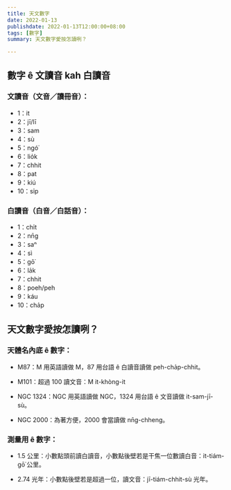 ```yaml
---
title: 天文數字
date: 2022-01-13
publishdate: 2022-01-13T12:00:00+08:00
tags: [數字]
summary: 天文數字愛按怎讀咧？

---
```


## 數字 ê 文讀音 kah 白讀音
### 文讀音（文音／讀冊音）：
- 1：it
- 2：jī/lī
- 3：sam
- 4：sù
- 5：ngó͘
- 6：lio̍k
- 7：chhit
- 8：pat
- 9：kiú
- 10：si̍p

### 白讀音（白音／白話音）：
- 1：chi̍t
- 2：nn̄g
- 3：saⁿ
- 4：sì
- 5：gō͘
- 6：la̍k
- 7：chhit
- 8：poeh/peh
- 9：káu
- 10：cha̍p

## 天文數字愛按怎讀咧？
### 天體名內底 ê 數字：
- M87：M 用英語讀做 M，87 用台語 ê 白讀音讀做 peh-cha̍p-chhit。

- M101：超過 100 讀文音：M it-khòng-it

- NGC 1324：NGC 用英語讀做 NGC，1324 用台語 ê 文音讀做 it-sam-jī-sù。

- NGC 2000：為著方便，2000 會當讀做 nn̄g-chheng。

### 測量用 ê 數字：
- 1.5 公里：小數點頭前讀白讀音，小數點後壁若是干焦一位數讀白音：it-tiám-gō͘ 公里。

- 2.74 光年：小數點後壁若是超過一位，讀文音：jī-tiám-chhit-sù 光年。
